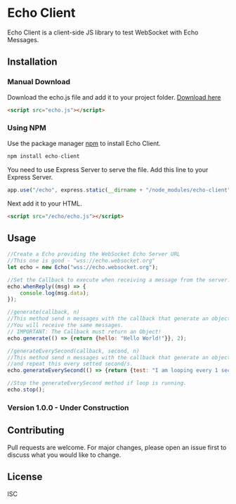 # Echo Client

Echo Client is a client-side JS library to test WebSocket with Echo Messages.

## Installation

### Manual Download
Download the echo.js file and add it to your project folder.
[Download here](https://github.com/peppoasap/echo-client/blob/master/echo.js)
```html
<script src="echo.js"></script>
```

### Using NPM
Use the package manager [npm](https://www.npmjs.com/get-npm) to install Echo Client.

```js
npm install echo-client
```

You need to use Express Server to serve the file.
Add this line to your Express Server.

```js
app.use("/echo", express.static(__dirname + "/node_modules/echo-client"));
```
Next add it to your HTML.

```html
<script src="/echo/echo.js"></script>
```

## Usage

```js
//Create a Echo providing the WebSocket Echo Server URL
//This one is good - "wss://echo.websocket.org"
let echo = new Echo("wss://echo.websocket.org");

//Set the Callback to execute when receiving a message from the server. 
echo.whenReply((msg) => {
    console.log(msg.data);
});

//generate(callback, n)
//This method send n messages with the callback that generate an object as content to Echo Server
//You will receive the same messages.
// IMPORTANT: The Callback must return an Object!
echo.generate(() => {return {hello: "Hello World!"}}, 2);

//generateEverySecond(callback, second, n)
//This method send n messages with the callback that generate an object as content to Echo Server
//and repeat this every setted second/s.
echo.generateEverySecond(() => {return {test: "I am looping every 1 second"}}, 1, 5);

//Stop the generateEverySecond method if loop is running.
echo.stop();
```
### Version 1.0.0 - Under Construction

## Contributing
Pull requests are welcome. For major changes, please open an issue first to discuss what you would like to change.

## License
ISC

